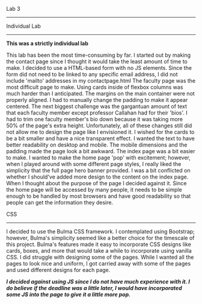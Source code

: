 Lab 3
________________
Individual Lab
________________

**This was a strictly individual lab**

This lab has been the most time-consuming by far. I started out by making the contact page since I thought it would take the least amount of time to make.
I decided to use a HTML-based form with no JS elements. Since the form did not need to be linked to any specific email address, I did not include 'mailto' addresses
in my contactpage.html
The faculty page was the most difficult page to make. Using cards inside of flexbox columns was much harder than I anticipated. The margins on the main container were
not properly aligned. I had to manually change the padding to make it appear centered. The next biggest challenge was the gargantuan amount of text that each faculty member except professor Callahan had for their 'bios'. I had to trim one faculty member's bio down because it was taking more 50% of the page's extra height. Unfortunately, all of these changes still did not allow me to design the page like I envisioned it. I wished for the cards to be a bit smaller and have a nice transparent effect. I wanted the text
to have better readability on desktop and mobile. The mobile dimensions and the padding made the page look a bit awkward.
The index page was a bit easier to make. I wanted to make the home page 'pop' with excitement; however, when I played around with some different page styles, I really liked the simplicity that the full page hero banner provided. I was a bit conflicted on whether I should've added more design to the content on the index page. When I thought about the purpose of the page I decided against it. Since the home page will be accessed by many people, it needs to be simple enough to be handled by most browsers and have good readability so that people can get the information they desire.


CSS
________

I decided to use the Bulma CSS framework. I contemplated using Bootstrap; however, Bulma's simplicity seemed like a better choice for the timescale of this project.
Bulma's features made it easy to incorporate CSS designs like cards, boxes, and more that would take a while to incorporate using vanilla CSS. I did struggle with designing some of the pages. While I wanted all the pages to look nice and uniform, I got carried away with some of the pages and used different designs for each page.

***I decided against using JS since I do not have much experience with it. I do believe if the deadline was a little later, I would have incorporated some JS into the page
to give it a little more pop.***

